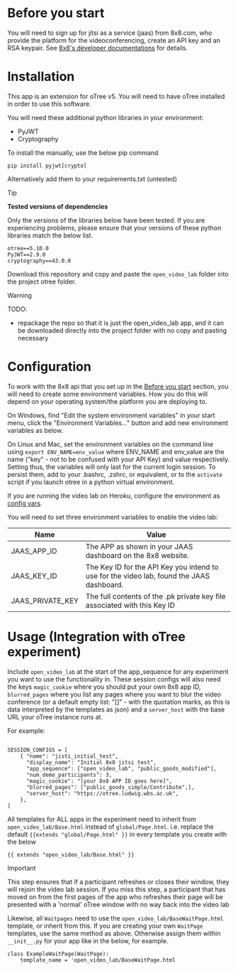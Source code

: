 # Before you start

You will need to sign up for jitsi as a service (jaas) from 8x8.com,  who provide the platform for the videoconferencing, 
create an API key and an RSA keypair.  See [8x8's developer documentations](https://developer.8x8.com/jaas/docs/api-keys-generate-add)
 for details.


# Installation

This app is an extension for oTree v5. You will need to have oTree installed in order to use this software.

You will need these additional python libraries in your environment: 

- PyJWT
- Cryptography

To install the manually, use the below pip command

```
pip install pyjwt[crypto]
```

Alternatively add them to your requirements.txt (untested)

> [!TIP]
> **Tested versions of dependencies**
>
> Only the versions of the libraries below have been tested.  If you are experiencing problems,
> please ensure that your versions of these python libraries match the below list. 
> ```
> otree==5.10.0
> PyJWT==2.9.0
> cryptography==43.0.0
> ```

Download this repository and copy and paste the `open_video_lab` folder into the project otree folder.


> [!Warning]
> TODO:
> - repackage the repo so that it is just the open_video_lab app, and it can be downloaded directly into the project folder with no copy and pasting necessary

# Configuration

To work with the 8x8 api that you set up in the [Before you start](#before-you-start) section, you will need to create some environment variables.  How you do this will depend on your operating system/the platform you are deploying to.  

On Windows, find "Edit the system environment variables" in your start menu, click the "Environment Variables..." button and add new environment variables as below.

On Linux and Mac, set the environment variables on the command line using `export ENV_NAME=env_value` where ENV_NAME and env_value are the name ("key" - not to be confused with your API Key) and value respectively. Setting thus, the variables will only last for the current login session.  To persist them, add to your .bashrc, .zshrc, or equivalent, or to the `activate` script if you launch otree in a python virtual environment.

If you are running the video lab on Heroku, configure the environment as [config vars](https://devcenter.heroku.com/articles/config-vars).


You will need to set three environment variables to enable the video lab:

| Name | Value |
| ---- | ----- |
| JAAS_APP_ID | The APP as shown in your JAAS dashboard on the 8x8 website. |
| JAAS_KEY_ID | The Key ID for the API Key you intend to use for the video lab, found the JAAS dashboard. |
| JAAS_PRIVATE_KEY | The full contents of the .pk private key file associated with this Key ID |




# Usage (Integration with oTree experiment)

Include `open_video_lab` at the start of the app_sequence for any experiment you want to use the functionality in.  These session configs will also need the keys
`magic_cookie` where you should put your own 8x8 app ID, `blurred_pages` where you list any pages where you want to blur the video conference (or a default empty list: "[]" - 
with the quotation marks, as this is data interpreted by the templates as json) and a `server_host` with the base URL your oTree instance runs at. 

For example:

```

SESSION_CONFIGS = [
    { "name": "jisti_initial_test",
      "display_name": "Initial 8x8 jitsi test",
      "app_sequence": ["open_video_lab", "public_goods_modified"],
      "num_demo_participants": 3,
      "magic_cookie": "[your 8x8 APP ID goes here]",
      "blurred_pages": ["public_goods_simple/Contribute",],
      "server_host": "https://otree.ludwig.wbs.ac.uk",
    },
]
```

All templates for ALL apps in the experiment need to inherit from `open_video_lab/Base.html` instead of `global/Page.html`.  i.e. replace the default `{{extends "global/Page.html" }}` in every template you create with the below

```
{{ extends "open_video_lab/Base.html" }}
```

> [!IMPORTANT]
> This step ensures that if a participant refreshes or closes their window, they will rejoin the video lab session.  If you miss this step, a participant that has moved on from the first pages of the app who refreshes their page will be presented with a 'normal' oTree window with no way back into the video lab


Likewise, all `Waitpages` need to use the `open_video_lab/BaseWaitPage.html` template, or inherit from this.  If you are creating your own `WaitPage` templates, use the same method as above.  Otherwise assign them within `__init__.py` for your app like in the below, for example. 

```
class ExampleWaitPage(WaitPage):
    template_name = 'open_video_lab/BaseWaitPage.html
```

